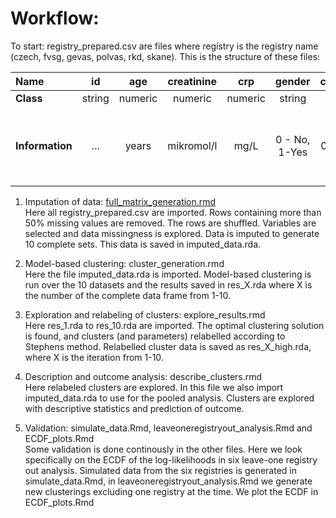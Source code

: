 # Workflow: 
To start: registry_prepared.csv are files where registry is the registry name (czech, fvsg, gevas, polvas, rkd, skane). This is the structure of these files:
   
|      **Name**              | id       | age     | creatinine | crp     | gender  | constitutional | musculoskeletal | cutaneous | eye     | mucosa   | ent     | chest   | cardio  | abdominal | kidney | cns     | pns     | anca    | followuptime | dateofdiagnosis | dateoffollowup | death | dateofdeath | eskd | dateofeskd | maindiagnosis | registry |
|:-------------|:--------:|:-------:|:----------:|:-------:|:-------:|:--------------:|:---------------:|:---------:|:-------:|:--------:|:-------:|:-------:|:-------:|:---------:|:------:|:-------:|:-------:|:-------:|:------------:|:---------------:|:--------------:|:-----:|:-----------:|:----:|:----------:|:-------------:|:--------:|
| **Class**    | string   | numeric   | numeric   | numeric| string   | numeric        | numeric            | numeric      | numeric     | numeric          |numeric         | numeric        |numeric        |numeric           |numeric      | numeric         |numeric         | string   | numeric         | date    | date   | logical    | date            | logical     | date      | string   | string    |
| **Information** | ...  | years   | mikromol/l     | mg/L  |  0 - No, 1-Yes  |  0 - No, 1-Yes         |  0 - No, 1-Yes           |  0 - No, 1-Yes     |  0 - No, 1-Yes   |  0 - No, 1-Yes    | 0 - No, 1-Yes  |  0 - No, 1-Yes   | 0 - No, 1-Yes  | 0 - No, 1-Yes     |  0 - No, 1-Yes | 0 - No, 1-Yes   | 0 - No, 1-Yes  | PR3 positive, MPO positive, ANCA negative | in days      |yyyy-mm-dd         | yyyy-mm-dd        | TRUE, FALSE| yyyy-mm-dd      | TRUE, FALSE| yyyy-mm-dd   | GPA, MPA        | Czech, FVSG, GEVAS, POLVAS, RKD, Skåne   |

1. Imputation of data: [full_matrix_generation.rmd](https://github.com/karlgi/clusteranalysis/blob/main/full_matrix_generation.Rmd)\
Here all registry_prepared.csv are imported. Rows containing more than 50% missing values are removed. The rows are shuffled. Variables are selected and data missingness is explored. Data is imputed to generate 10 complete sets. This data is saved in imputed_data.rda. 

2.	Model-based clustering: cluster_generation.rmd\
Here the file imputed_data.rda is imported. Model-based clustering is run over the 10 datasets and the results saved in res_X.rda where X is the number of the complete data frame from 1-10.

3.	Exploration and relabeling of clusters: explore_results.rmd\
Here res_1.rda to res_10.rda are imported. The optimal clustering solution is found, and clusters (and parameters) relabelled according to Stephens method. Relabelled cluster data is saved as res_X_high.rda, where X is the iteration from 1-10.

4.	Description and outcome analysis: describe_clusters.rmd\
Here relabeled clusters are explored. In this file we also import imputed_data.rda to use for the pooled analysis. Clusters are explored with descriptive statistics and prediction of outcome.

5. Validation: simulate_data.Rmd, leaveoneregistryout_analysis.Rmd and ECDF_plots.Rmd\
Some validation is done continously in the other files. Here we look specifically on the ECDF of the log-likelihoods in six leave-one registry out analysis. Simulated data from the six registries is generated in simulate_data.Rmd, in leaveoneregistryout_analysis.Rmd we generate new clusterings excluding one registry at the time. We plot the ECDF in ECDF_plots.Rmd
